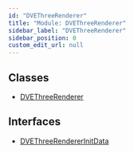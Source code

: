 ```yaml
---
id: "DVEThreeRenderer"
title: "Module: DVEThreeRenderer"
sidebar_label: "DVEThreeRenderer"
sidebar_position: 0
custom_edit_url: null
---
```


## Classes

- [DVEThreeRenderer](../classes/DVEThreeRenderer.DVEThreeRenderer.md)

## Interfaces

- [DVEThreeRendererInitData](../interfaces/DVEThreeRenderer.DVEThreeRendererInitData.md)
